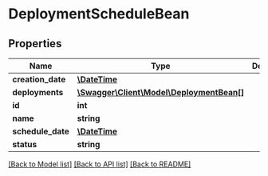 # DeploymentScheduleBean

## Properties
Name | Type | Description | Notes
------------ | ------------- | ------------- | -------------
**creation_date** | [**\DateTime**](\DateTime.md) |  | [optional] 
**deployments** | [**\Swagger\Client\Model\DeploymentBean[]**](DeploymentBean.md) |  | [optional] 
**id** | **int** |  | [optional] 
**name** | **string** |  | [optional] 
**schedule_date** | [**\DateTime**](\DateTime.md) |  | [optional] 
**status** | **string** |  | [optional] 

[[Back to Model list]](../README.md#documentation-for-models) [[Back to API list]](../README.md#documentation-for-api-endpoints) [[Back to README]](../README.md)


